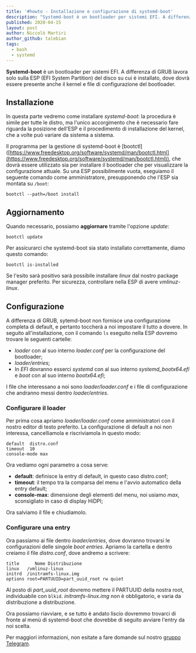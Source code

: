 ```yaml
---
title: '#howto - Installazione e configurazione di systemd-boot'
description: "Systemd-boot è un bootloader per sistemi EFI. A differenza di GRUB lavora solo sulla ESP (EFI System Partit.."
published: 2020-04-15
layout: post
author: Niccolò Martiri
author_github: talebian
tags:
  - bash  
  - systemd
---
```

**Systemd-boot** è un bootloader per sistemi EFI. A differenza di GRUB lavora solo sulla ESP (EFI System Partition) del disco su cui è installato, dove dovrà essere presente anche il kernel e file di configurazione del bootloader.

## Installazione

In questa parte vedremo come installare _systemd-boot_: la procedura è simile per tutte le distro, ma l'unico accorgimento che è necessario fare riguarda la posizione dell'ESP e il procedimento di installazione del kernel, che a volte può variare da sistema a sistema.

Il programma per la gestione di systemd-boot è [bootctl] ([https://www.freedesktop.org/software/systemd/man/bootctl.html](https://www.freedesktop.org/software/systemd/man/bootctl.html)), che dovrà essere utilizzato sia per installare il bootloader che per visualizzare la configurazione attuale. Su una ESP possibilmente vuota, eseguiamo il seguente comando come amministratore, presupponendo che l'ESP sia montata su `/boot`:

    bootctl --path=/boot install

## Aggiornamento

Quando necessario, possiamo **aggiornare** tramite l'opzione _update_:

    bootctl update

Per assicurarci che systemd-boot sia stato installato correttamente, diamo questo comando:

    bootctl is-installed

Se l'esito sarà positivo sarà possibile installare _linux_ dal nostro package manager preferito. Per sicurezza, controllare nella ESP di avere _vmlinuz-linux_.

## Configurazione

A differenza di GRUB, sytemd-boot non fornisce una configurazione completa di default, e pertanto toccherà a noi impostare il tutto a dovere. In seguito all'installazione, con il comando `ls` eseguito nella ESP dovremo trovare le seguenti cartelle:

*   _loader_ con al suo interno _loader.conf_ per la configurazione del bootloader;
*   _loader/entries_;
*   In _EFI_ dovranno esserci _systemd_ con al suo interno _systemd_bootx64.efi_ e _boot_ con al suo interno _bootx64.efi_;

I file che interessano a noi sono _loader/loader.conf_ e i file di configurazione che andranno messi dentro _loader/entries_.

### Configurare il loader

Per prima cosa apriamo _loader/loader.conf_ come amministratori con il nostro editor di testo preferito. La configurazione di default a noi non interessa, cancelliamola e riscriviamola in questo modo:

    default  distro.conf
    timeout  10
    console-mode max

Ora vediamo ogni parametro a cosa serve:

*   **default**: definisce la entry di default, in questo caso distro.conf;
*   **timeout**: il tempo tra la comparsa del menu e l'avvio automatico della entry default;
*   **console-max**: dimensione degli elementi del menu, noi usiamo _max_, sconsigliato in caso di display HiDPI;

Ora salviamo il file e chiudiamolo.

### Configurare una entry

Ora passiamo ai file dentro _loader/entries_, dove dovranno trovarsi le configurazioni delle singole _boot entries_. Apriamo la cartella e dentro creiamo il file _distro.conf_, dove andremo a scrivere:

    title      Nome Distribuzione
    linux   /vmlinuz-linux
    initrd  /initramfs-linux.img
    options root=PARTUUID=part_uuid_root rw quiet

Al posto di _part_uuid_root_ dovremo mettere il PARTUUID della nostra root, individuabile con `blkid`. _initramfs-linux.img_ non è obbligatorio, e varia da distribuzione a distribuzione.

Ora possiamo riavviare, e se tutto è andato liscio dovremmo trovarci di fronte al menù di systemd-boot che dovrebbe di seguito avviare l'entry da noi scelta.

Per maggiori informazioni, non esitate a fare domande sul nostro [gruppo Telegram](https://t.me/linuxpeople).